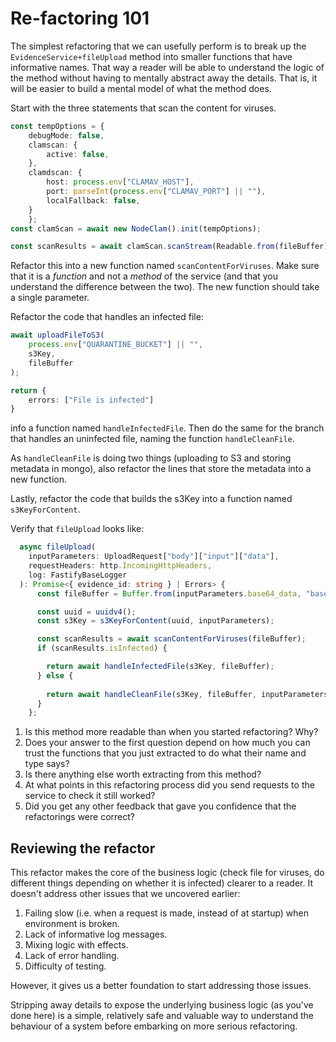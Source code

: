 # Re-factoring 101

The simplest refactoring that we can usefully perform is to break up the `EvidenceService+fileUpload` method into smaller functions that have informative names. That way a reader will be able to understand the logic of the method without having to mentally abstract away the details. That is, it will be easier to build a mental model of what the method does.

Start with the three statements that scan the content for viruses.

```typescript
const tempOptions = { 
    debugMode: false,
    clamscan: {
        active: false,
    },
    clamdscan: {
        host: process.env["CLAMAV_HOST"],
        port: parseInt(process.env["CLAMAV_PORT"] || ""),
        localFallback: false,
    }
    };
const clamScan = await new NodeClam().init(tempOptions);

const scanResults = await clamScan.scanStream(Readable.from(fileBuffer));
```

Refactor this into a new function named `scanContentForViruses`. Make sure that it is a *function* and not a *method* of the service (and that you understand the difference between the two). The new function should take a single parameter.

Refactor the code that handles an infected file:

```typescript
await uploadFileToS3(
    process.env["QUARANTINE_BUCKET"] || "",
    s3Key,
    fileBuffer
);

return {
    errors: ["File is infected"]
}
```

info a function named `handleInfectedFile`. Then do the same for the branch that handles an uninfected file, naming the function `handleCleanFile`.

As `handleCleanFile` is doing two things (uploading to S3 and storing metadata in mongo), also refactor the lines that store the metadata into a new function.

Lastly, refactor the code that builds the s3Key into a function named `s3KeyForContent`.

Verify that `fileUpload` looks like:

```typescript
  async fileUpload(
    inputParameters: UploadRequest["body"]["input"]["data"],
    requestHeaders: http.IncomingHttpHeaders,
    log: FastifyBaseLogger
  ): Promise<{ evidence_id: string } | Errors> {
      const fileBuffer = Buffer.from(inputParameters.base64_data, "base64");

      const uuid = uuidv4();
      const s3Key = s3KeyForContent(uuid, inputParameters);

      const scanResults = await scanContentForViruses(fileBuffer);
      if (scanResults.isInfected) {

        return await handleInfectedFile(s3Key, fileBuffer);
      } else {
    
        return await handleCleanFile(s3Key, fileBuffer, inputParameters);
      }
    };
```

1. Is this method more readable than when you started refactoring? Why?
2. Does your answer to the first question depend on how much you can trust the functions that you just extracted to do what their name and type says?
3. Is there anything else worth extracting from this method?
4. At what points in this refactoring process did you send requests to the service to check it still worked?
5. Did you get any other feedback that gave you confidence that the refactorings were correct?

## Reviewing the refactor

This refactor makes the core of the business logic (check file for viruses, do different things depending on whether it is infected) clearer to a reader. It doesn't address other issues that we uncovered earlier:

1. Failing slow (i.e. when a request is made, instead of at startup) when environment is broken.
2. Lack of informative log messages.
3. Mixing logic with effects.
4. Lack of error handling.
5. Difficulty of testing.

However, it gives us a better foundation to start addressing those issues.

Stripping away details to expose the underlying business logic (as you've done here) is a simple, relatively safe and valuable way to understand the behaviour of a system before embarking on more serious refactoring.